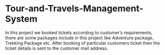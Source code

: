# Tour-and-Travels-Management-System
In this project we booked tickets according to customer’s requirements, there are some packages include in this project like Adventure package, Trekking Package etc. After booking of particular customers ticket then the ticket details is sent to the customer mail address.

